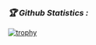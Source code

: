<h3><b><i>🏆 Github Statistics :</i></b></h3>

<a href="https://github.com/JISAN-404"><img title="trophy" src="https://github-profile-trophy.vercel.app/?username=JISAN-404&theme=monokai"></a>

 

